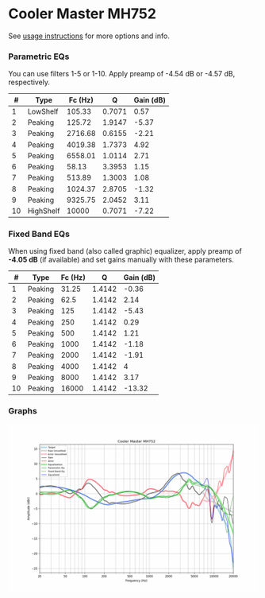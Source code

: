# Cooler Master MH752
See [usage instructions](https://github.com/jaakkopasanen/AutoEq#usage) for more options and info.

### Parametric EQs
You can use filters 1-5 or 1-10. Apply preamp of -4.54 dB or -4.57 dB, respectively.

|   # | Type      |   Fc (Hz) |      Q |   Gain (dB) |
|-----|-----------|-----------|--------|-------------|
|   1 | LowShelf  |    105.33 | 0.7071 |        0.57 |
|   2 | Peaking   |    125.72 | 1.9147 |       -5.37 |
|   3 | Peaking   |   2716.68 | 0.6155 |       -2.21 |
|   4 | Peaking   |   4019.38 | 1.7373 |        4.92 |
|   5 | Peaking   |   6558.01 | 1.0114 |        2.71 |
|   6 | Peaking   |     58.13 | 3.3953 |        1.15 |
|   7 | Peaking   |    513.89 | 1.3003 |        1.08 |
|   8 | Peaking   |   1024.37 | 2.8705 |       -1.32 |
|   9 | Peaking   |   9325.75 | 2.0452 |        3.11 |
|  10 | HighShelf |  10000    | 0.7071 |       -7.22 |

### Fixed Band EQs
When using fixed band (also called graphic) equalizer, apply preamp of **-4.05 dB** (if available) and set gains manually with these parameters.

|   # | Type    |   Fc (Hz) |      Q |   Gain (dB) |
|-----|---------|-----------|--------|-------------|
|   1 | Peaking |     31.25 | 1.4142 |       -0.36 |
|   2 | Peaking |     62.5  | 1.4142 |        2.14 |
|   3 | Peaking |    125    | 1.4142 |       -5.43 |
|   4 | Peaking |    250    | 1.4142 |        0.29 |
|   5 | Peaking |    500    | 1.4142 |        1.21 |
|   6 | Peaking |   1000    | 1.4142 |       -1.18 |
|   7 | Peaking |   2000    | 1.4142 |       -1.91 |
|   8 | Peaking |   4000    | 1.4142 |        4    |
|   9 | Peaking |   8000    | 1.4142 |        3.17 |
|  10 | Peaking |  16000    | 1.4142 |      -13.32 |

### Graphs
![](./Cooler%20Master%20MH752.png)
